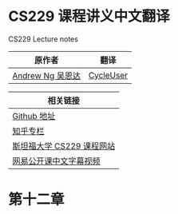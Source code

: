 # CS229 课程讲义中文翻译
CS229 Lecture notes

|原作者|翻译|
|---|---|
|[Andrew Ng  吴恩达](http://www.andrewng.org/)|[CycleUser](https://www.zhihu.com/people/cycleuser/columns)|


|相关链接|
|---|
|[Github 地址](https://github.com/Kivy-CN/Stanford-CS-229-CN)|
|[知乎专栏](https://zhuanlan.zhihu.com/MachineLearn)|
|[斯坦福大学 CS229 课程网站](http://cs229.stanford.edu/)|
|[网易公开课中文字幕视频](http://open.163.com/movie/2008/1/M/C/M6SGF6VB4_M6SGHFBMC.html)|


# 第十二章
